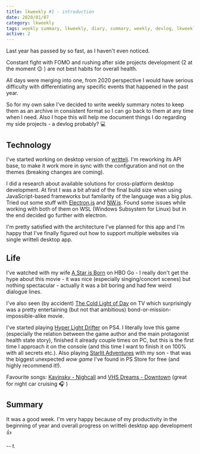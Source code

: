 ```yaml
---
title: lkweekly #1 - introduction
date: 2020/01/07
category: lkweekly
tags: weekly summary, lkweekly, diary, summary, weekly, devlog, lkweekly2020
active: 2
---
```


Last year has passed by so fast, as I haven't even noticed.

Constant fight with FOMO and rushing after side projects development (2 at the moment 😉 ) are not best habits for overall health.

All days were merging into one, from 2020 perspective I would have serious difficulty with differentiating any specific events that happened in the past year.

So for my own sake I've decided to write weekly summary notes to keep them as an archive in consistent format so I can go back to them at any time when I need. Also I hope this will help me document things I do regarding my side projects - a devlog probably? 💻

## Technology

I've started working on desktop version of [writteli](https://github.com/writteli/writteli). I'm reworking its API base, to make it work more in sync with the configuration and not on the themes (breaking changes are coming).

I did a research about available solutions for cross-platform desktop development. At first I was a bit afraid of the final build size when using JavaScript-based frameworks but familarity of the language was a big plus. Tried out some stuff with [Electron.js](https://electronjs.org/) and [NW.js](https://nwjs.io/). Found some issues while working with both of them on WSL (Windows Subsystem for Linux) but in the end decided go further with electron.

I'm pretty satisfied with the architecture I've planned for this app and I'm happy that I've finally figured out how to support multiple websites via single writteli desktop app.

## Life

I've watched with my wife [A Star is Born](https://www.imdb.com/title/tt1517451/) on HBO Go - I really don't get the hype about this movie - it was nice (especially singing/concert scenes) but nothing spectacular - actually it was a bit boring and had few weird dialogue lines.

I've also seen (by accident) [The Cold Light of Day](https://www.imdb.com/title/tt1366365/) on TV which surprisingly was a pretty entertaining (but not that ambitious) bond-or-mission-impossible-alike movie.

I've started playing [Hyper Light Drifter](https://www.kickstarter.com/projects/1661802484/hyper-light-drifter) on PS4. I literally love this game (especially the relation between the game author and the main protagonist health state story), finished it already couple times on PC, but this is the first time I approach it on the console (and this time I want to finish it on 100% with all secrets etc.). Also playing [Starlit Adventures](https://starlitadventures.com/) with my son - that was the biggest unexpected *wow game* I've found in PS Store for free (and highly recommend it!).

Favourite songs: [Kavinsky - Nighcall](https://open.spotify.com/track/0U0ldCRmgCqhVvD6ksG63j) and [VHS Dreams - Downtown](https://open.spotify.com/track/0HJOnb3DDcVRcCPErosPS7) (great for night car cruising 🎧 )

## Summary

It was a good week. I'm very happy because of my productivity in the beginning of year and overall progress on writteli desktop app development 👍

-- ł.
